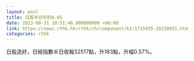 ```yaml
---
layout: post
title: 日股半日升約0.6%
date: 2023-08-31 10:51:46.000000000 +08:00
link: https://news.rthk.hk/rthk/ch/component/k2/1715935-20230831.htm
categories: rthk
---
```


日股造好，日經指數半日收報32517點，升183點，升幅0.57%。
